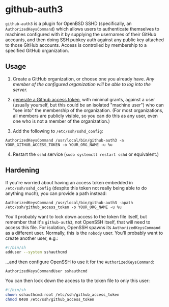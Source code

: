 # github-auth3

`github-auth3` is a plugin for OpenBSD SSHD (specifically, an `AuthorizedKeysCommand`) which allows users to authenticate themselves to machines configured with it by supplying the usernames of their GitHub accounts, and then doing SSH pubkey auth against any public key attached to those GitHub accounts. Access is controlled by membership to a specified GitHub organization.

## Usage

1. Create a GitHub organization, or choose one you already have. *Any member of the configured organization will be able to log into the server.*

2. [generate a Github access token](https://help.github.com/articles/creating-an-access-token-for-command-line-use/), with minimal grants, against a user (usually yourself, but this could be an isolated "machine user") who can "see into" the membership of the organization. (For most organizations, all members are publicly visible, so you can do this as any user, even one who is not a member of the organization.)

3. Add the following to `/etc/ssh/sshd_config`:

```
AuthorizedKeysCommand /usr/local/bin/github-auth3 -a YOUR_GITHUB_ACCESS_TOKEN -o YOUR_ORG_NAME -u %u
```

4. Restart the `sshd` service (`sudo systemctl restart sshd` or equivalent.)

## Hardening

If you're worried about having an access token embedded in `/etc/ssh/sshd_config` (despite this token not really being able to do anything much), you can provide a path instead:

```
AuthorizedKeysCommand /usr/local/bin/github-auth3 -apath /etc/ssh/github_access_token -o YOUR_ORG_NAME -u %u
```

You'll probably want to lock down access to the token file itself, but remember that it's `github-auth3`, not OpenSSH itself, that will need to access this file. For isolation, OpenSSH spawns its `AuthorizedKeysCommand` as a different user. Normally, this is the `nobody` user. You'll probably want to create another user, e.g.:

```bash
#!/bin/sh
adduser --system sshauthcmd
```

...and then configure OpenSSH to use it for the `AuthorizedKeysCommand`:

```
AuthorizedKeysCommandUser sshauthcmd
```

You can then lock down the access to the token file to only this user:

```bash
#!/bin/sh
chown sshauthcmd:root /etc/ssh/github_access_token
chmod 0400 /etc/ssh/github_access_token
```

